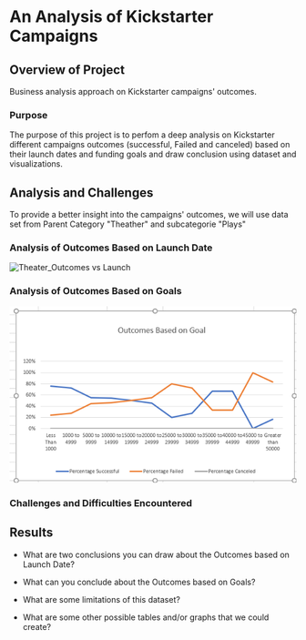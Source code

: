# An Analysis of Kickstarter Campaigns

## Overview of Project
Business analysis approach on Kickstarter campaigns' outcomes. 

### Purpose
The purpose of this project is to perfom a deep analysis on Kickstarter different campaigns outcomes (successful, Failed and canceled) based on their launch dates and funding goals and draw conclusion using dataset and visualizations. 

## Analysis and Challenges
To provide a better insight into the campaigns' outcomes, we will use data set from Parent Category "Theather" and subcategorie "Plays" 
### Analysis of Outcomes Based on Launch Date


![Theater_Outcomes vs Launch](https://github.com/assaci/kickstarter-analysis/blob/main/Theater_Outcomes_vs_Launch.png?raw=true)






### Analysis of Outcomes Based on Goals

![Outcomes VS Goals](https://github.com/assaci/kickstarter-analysis/blob/main/Outcomes_VS_Goals.PNG?raw=true)








### Challenges and Difficulties Encountered

## Results

- What are two conclusions you can draw about the Outcomes based on Launch Date?

- What can you conclude about the Outcomes based on Goals?

- What are some limitations of this dataset?

- What are some other possible tables and/or graphs that we could create?



















